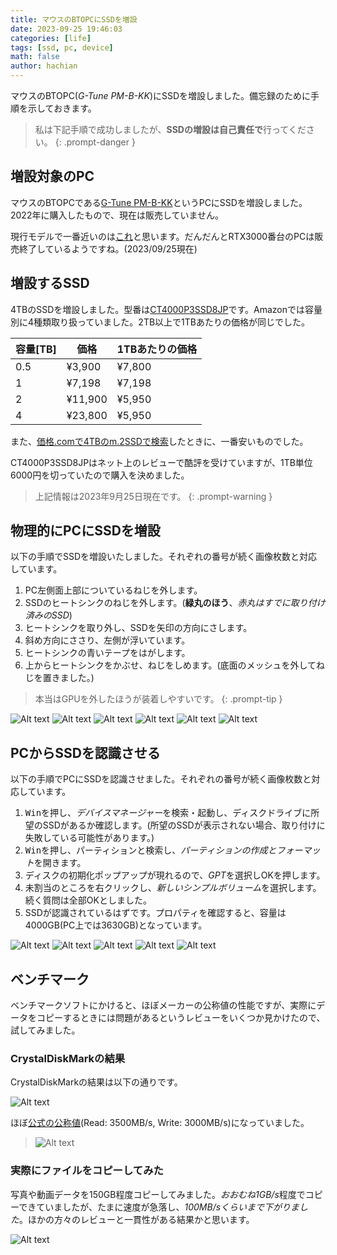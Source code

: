 ```yaml
---
title: マウスのBTOPCにSSDを増設
date: 2023-09-25 19:46:03
categories: [life]
tags: [ssd, pc, device]
math: false
author: hachian
---
```


マウスのBTOPC(*G-Tune PM-B-KK*)にSSDを増設しました。備忘録のために手順を示しておきます。

> 私は下記手順で成功しましたが、**SSDの増設は自己責任で**行ってください。
{: .prompt-danger }

## 増設対象のPC

マウスのBTOPCである[G-Tune PM-B-KK](https://kakaku.com/item/K0001400561/)というPCにSSDを増設しました。2022年に購入したもので、現在は販売していません。

現行モデルで一番近いのは[これ](https://www.mouse-jp.co.jp/store/g/ggtune-dgi5g60b7accw101dec/)と思います。だんだんとRTX3000番台のPCは販売終了しているようですね。(2023/09/25現在)

## 増設するSSD

4TBのSSDを増設しました。型番は[CT4000P3SSD8JP](https://amzn.to/48preYn)です。Amazonでは容量別に4種類取り扱っていました。2TB以上で1TBあたりの価格が同じでした。

| 容量[TB] | 価格      | 1TBあたりの価格 |
| ------ | ------- | --------- |
| 0.5    | ¥3,900  | ¥7,800    |
| 1      | ¥7,198  | ¥7,198    |
| 2      | ¥11,900 | ¥5,950    |
| 4      | ¥23,800 | ¥5,950    |

また、[価格.comで4TBのm.2SSDで検索](https://kakaku.com/pc/ssd/itemlist.aspx?pdf_Spec102=8&pdf_Spec301=3200-&pdf_so=p1)したときに、一番安いものでした。

CT4000P3SSD8JPはネット上のレビューで酷評を受けていますが、1TB単位6000円を切っていたので購入を決めました。

> 上記情報は2023年9月25日現在です。
{: .prompt-warning }

## 物理的にPCにSSDを増設

以下の手順でSSDを増設いたしました。それぞれの番号が続く画像枚数と対応しています。

1. PC左側面上部についているねじを外します。
1. SSDのヒートシンクのねじを外します。(**緑丸のほう**、*赤丸はすでに取り付け済みのSSD*)
1. ヒートシンクを取り外し、SSDを矢印の方向にさします。
1. 斜め方向にささり、左側が浮いています。
1. ヒートシンクの青いテープをはがします。
1. 上からヒートシンクをかぶせ、ねじをしめます。(底面のメッシュを外してねじを置きました。)

> 本当はGPUを外したほうが装着しやすいです。
{: .prompt-tip }

![Alt text](/assets/img/2023-09-25-ssd/image.png)
![Alt text](/assets/img/2023-09-25-ssd/image-1.png)
![Alt text](/assets/img/2023-09-25-ssd/image-3.png)
![Alt text](/assets/img/2023-09-25-ssd/image-4.png)
![Alt text](/assets/img/2023-09-25-ssd/image-2.png)
![Alt text](/assets/img/2023-09-25-ssd/image-5.png)

## PCからSSDを認識させる

以下の手順でPCにSSDを認識させました。それぞれの番号が続く画像枚数と対応しています。

1. <kbd>Win</kbd>を押し、*デバイスマネージャー*を検索・起動し、ディスクドライブに所望のSSDがあるか確認します。(所望のSSDが表示されない場合、取り付けに失敗している可能性があります。)
1. <kbd>Win</kbd>を押し、パーティションと検索し、*パーティションの作成とフォーマット*を開きます。
1. ディスクの初期化ポップアップが現れるので、*GPT*を選択しOKを押します。
1. 未割当のところを右クリックし、*新しいシンプルボリューム*を選択します。続く質問は全部OKとしました。
1. SSDが認識されているはずです。プロパティを確認すると、容量は4000GB(PC上では3630GB)となっています。

![Alt text](/assets/img/2023-09-25-ssd/image-6.png)
![Alt text](/assets/img/2023-09-25-ssd/image-7.png)
![Alt text](/assets/img/2023-09-25-ssd/image-8.png)
![Alt text](/assets/img/2023-09-25-ssd/image-9.png)
![Alt text](/assets/img/2023-09-25-ssd/image-10.png)

## ベンチマーク

ベンチマークソフトにかけると、ほぼメーカーの公称値の性能ですが、実際にデータをコピーするときには問題があるというレビューをいくつか見かけたので、試してみました。

### CrystalDiskMarkの結果

CrystalDiskMarkの結果は以下の通りです。

![Alt text](/assets/img/2023-09-25-ssd/image-11.png)

ほぼ[公式の公称値](https://www.crucial.jp/products/ssd/crucial-p3-ssd)(Read: 3500MB/s, Write: 3000MB/s)になっていました。

> ![Alt text](/assets/img/2023-09-25-ssd/image-13.png)

### 実際にファイルをコピーしてみた

写真や動画データを150GB程度コピーしてみました。*おおむね1GB/s*程度でコピーできていましたが、たまに速度が急落し、*100MB/sくらいまで下がりました*。ほかの方々のレビューと一貫性がある結果かと思います。

![Alt text](/assets/img/2023-09-25-ssd/image-12.png)
